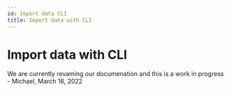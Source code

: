 ```yaml
---
id: Import data CLI
title: Import data with CLI
---
```


# Import data with CLI

We are currently revaming our documenation and this is a work in progress - Michael, March 16, 2022